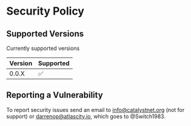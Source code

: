 # Security Policy

## Supported Versions

Currently supported versions

| Version | Supported          |
| ------- | ------------------ |
| 0.0.X   | :white_check_mark: |

## Reporting a Vulnerability

To report security issues send an email to info@catalystnet.org (not for support) or [darrenop@atlascity.io](mailto:darrenop@atlascity.io), which goes to @Switch1983.

